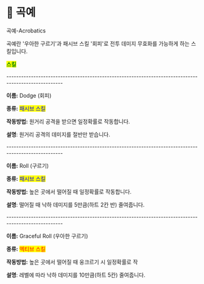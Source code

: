# 🦘 곡예

곡예-Acrobatics



곡예란 '우아한 구르기'과 패시브 스킬 '회피'로 전투 데미지 무효화를 가능하게 하는 스킬입니다.



<mark style="color:green;">**스킬**</mark>

\-----------------------------------------------------------------------------------------------------

**이름:** Dodge (회피)

**종류:** <mark style="color:blue;">패시브 스킬</mark>

**작동방법:** 원거리 공격을 받으면 일정확률로 작동합니다.

**설명**: 원거리 공격의 데미지를 절반만 받습니다.

\-----------------------------------------------------------------------------------------------------

**이름:** Roll (구르기)

**종류:** <mark style="color:blue;">패시브 스킬</mark>

**작동방법:** 높은 곳에서 떨어질 때 일정확률로 작동합니다.

**설명**: 떨어질 때 낙하 데미지를 5만큼(하트 2칸 반) 줄여줍니다.

\-----------------------------------------------------------------------------------------------------

**이름:** Graceful Roll (우아한 구르기)

**종류:** <mark style="color:red;">엑티브 스킬</mark>

**작동방법:** 높은 곳에서 떨어질 때 웅크르기 시 일정확률로 작

**설명**: 레벨에 따라 낙하 데미지를 10만큼(하트 5칸) 줄여줍니다.

